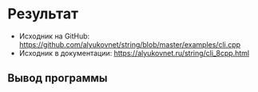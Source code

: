 # Результат
- Исходник на GitHub: <https://github.com/alyukovnet/string/blob/master/examples/cli.cpp>
- Исходник в документации: <https://alyukovnet.ru/string/cli_8cpp.html>
## Вывод программы
```

```
